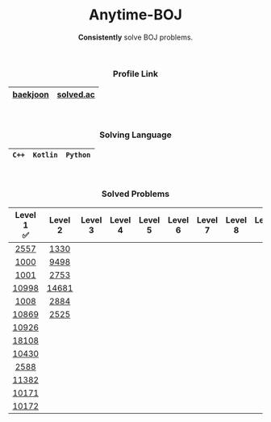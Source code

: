 <div align="center">

# **Anytime-BOJ**
**Consistently** solve BOJ problems.

<br>


### Profile Link
|[baekjoon](https://www.acmicpc.net/user/static_backgwa)|[solved.ac](https://solved.ac/profile/static_backgwa)|
|:-:|:-:|

<br>

### Solving Language
|`C++`|`Kotlin`|`Python`|
|:-:|:-:|:-:|

<br>

### Solved Problems

|Level 1<br>✅|Level 2<br>|Level 3<br>|Level 4<br>|Level 5<br>|Level 6<br>|Level 7<br>|Level 8<br>|Level 9<br>|Level 10<br>|
|:-:|:-:|:-:|:-:|:-:|:-:|:-:|:-:|:-:|:-:|
|[2557](https://www.acmicpc.net/problem/2557)|[1330](https://www.acmicpc.net/problem/1330)|
|[1000](https://www.acmicpc.net/problem/1000)|[9498](https://www.acmicpc.net/problem/9498)|
|[1001](https://www.acmicpc.net/problem/1001)|[2753](https://www.acmicpc.net/problem/2753)|
|[10998](https://www.acmicpc.net/problem/10998)|[14681](https://www.acmicpc.net/problem/14681)|
|[1008](https://www.acmicpc.net/problem/1008)|[2884](https://www.acmicpc.net/problem/2884)|
|[10869](https://www.acmicpc.net/problem/10869)|[2525](https://www.acmicpc.net/problem/2525)|
|[10926](https://www.acmicpc.net/problem/10926)|
|[18108](https://www.acmicpc.net/problem/18108)|
|[10430](https://www.acmicpc.net/problem/10430)|
|[2588](https://www.acmicpc.net/problem/2588)|
|[11382](https://www.acmicpc.net/problem/11382)|
|[10171](https://www.acmicpc.net/problem/10171)|
|[10172](https://www.acmicpc.net/problem/10172)|

</div>
